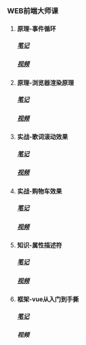 ### WEB前端大师课

1. #### 原理-事件循环

    ##### [笔记](./01.%20原理-事件循环/课件.md)

    ##### [视频](https://www.youtube.com/watch?v=QaL1tvXnrn8)

2. #### 原理-浏览器渲染原理

    ##### [笔记](./02.%20原理-浏览器是如何工作的/课堂%20ppt.pdf)

    ##### [视频](https://www.youtube.com/watch?v=nYXNPMfpu68&t=67s)

3. ####  实战-歌词滚动效果

    ##### [笔记](./03.%20实战-歌词滚动效果/课堂代码/index.html)

    ##### [视频](https://www.youtube.com/watch?v=MP2Rb5de200)

4. #### 实战-购物车效果

    ##### [笔记](./04.%20实战-购物车效果/课堂代码/index.html)

    ##### [视频](https://www.youtube.com/watch?v=MUr1ud_3vjg&t=15s)

5. #### 知识-属性描述符

    ##### [笔记](./05.%20知识-属性描述符/)

    ##### [视频](https://www.youtube.com/watch?v=QHVVjlfQ97I)

6. #### 框架-vue从入门到手撕

    ##### [笔记](./06.%20框架-vue%20从入门到手撕/demo1/index.html)

    ##### 视频